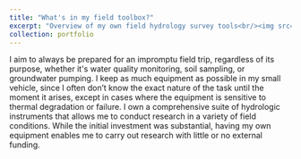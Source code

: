 ```yaml
---
title: "What's in my field toolbox?"
excerpt: "Overview of my own field hydrology survey tools<br/><img src='/images/IMG_8672.jpeg'>"
collection: portfolio
---
```


I aim to always be prepared for an impromptu field trip, regardless of its purpose, whether it's water quality monitoring, soil sampling, or groundwater pumping. I keep as much equipment as possible in my small vehicle, since I often don’t know the exact nature of the task until the moment it arises, except in cases where the equipment is sensitive to thermal degradation or failure. I own a comprehensive suite of hydrologic instruments that allows me to conduct research in a variety of field conditions. While the initial investment was substantial, having my own equipment enables me to carry out research with little or no external funding.

